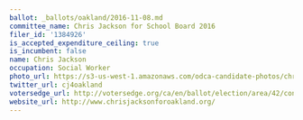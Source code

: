 ```yaml
---
ballot: _ballots/oakland/2016-11-08.md
committee_name: Chris Jackson for School Board 2016
filer_id: '1384926'
is_accepted_expenditure_ceiling: true
is_incumbent: false
name: Chris Jackson
occupation: Social Worker
photo_url: https://s3-us-west-1.amazonaws.com/odca-candidate-photos/chris-jackson.png
twitter_url: cj4oakland
votersedge_url: http://votersedge.org/ca/en/ballot/election/area/42/contests/contest/13219/candidate/130704?&county=Alameda%20County&election_authority_id=1
website_url: http://www.chrisjacksonforoakland.org/
---
```


